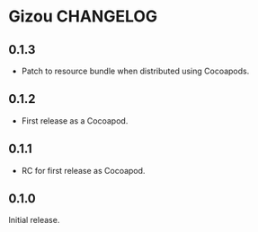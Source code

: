 # Gizou CHANGELOG

## 0.1.3

- Patch to resource bundle when distributed using Cocoapods.

## 0.1.2

- First release as a Cocoapod.

## 0.1.1

- RC for first release as Cocoapod.

## 0.1.0

Initial release.

